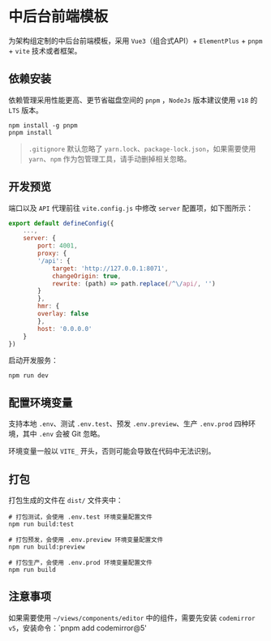 # 中后台前端模板

为架构组定制的中后台前端模板，采用 `Vue3`（组合式API）+ `ElementPlus` + `pnpm` + `vite` 技术或者框架。

## 依赖安装

依赖管理采用性能更高、更节省磁盘空间的 `pnpm` ，`NodeJs` 版本建议使用 `v18` 的 `LTS` 版本。

```shell
npm install -g pnpm
pnpm install
```

> `.gitignore` 默认忽略了 `yarn.lock`、`package-lock.json`，如果需要使用 `yarn`、`npm` 作为包管理工具，请手动删掉相关忽略。

## 开发预览

端口以及 `API` 代理前往 `vite.config.js` 中修改 `server` 配置项，如下图所示：

```javascript
export default defineConfig({
    ...,
    server: {
        port: 4001,
        proxy: {
        '/api': {
            target: 'http://127.0.0.1:8071',
            changeOrigin: true,
            rewrite: (path) => path.replace(/^\/api/, '')
        }
        },
        hmr: {
        overlay: false
        },
        host: '0.0.0.0'
    }
})
```

启动开发服务：

```shell
npm run dev
```

## 配置环境变量

支持本地 `.env`、测试 `.env.test`、预发 `.env.preview`、生产 `.env.prod` 四种环境，其中 `.env` 会被 Git 忽略。

环境变量一般以 `VITE_` 开头，否则可能会导致在代码中无法识别。

## 打包

打包生成的文件在 `dist/` 文件夹中：

```shell
# 打包测试，会使用 .env.test 环境变量配置文件
npm run build:test

# 打包预发，会使用 .env.preview 环境变量配置文件
npm run build:preview

# 打包生产，会使用 .env.prod 环境变量配置文件
npm run build
```

## 注意事项

如果需要使用 `~/views/components/editor` 中的组件，需要先安装 `codemirror v5`，安装命令：`pnpm add codemirror@5'
